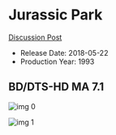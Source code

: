 # Jurassic Park

[Discussion Post](https://www.avsforum.com/threads/bass-eq-for-filtered-movies.2995212/post-57964114)

* Release Date: 2018-05-22
* Production Year: 1993

## BD/DTS-HD MA 7.1

![img 0](https://i.imgur.com/34f5qZ0.jpg)

![img 1](https://i.imgur.com/IVTWc6a.png)

